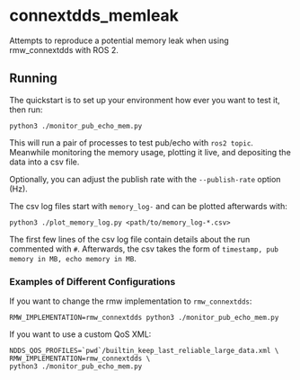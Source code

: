 # connextdds_memleak

Attempts to reproduce a potential memory leak when using rmw_connextdds with ROS 2.

## Running

The quickstart is to set up your environment how ever you want to test it, then run:

```
python3 ./monitor_pub_echo_mem.py
```

This will run a pair of processes to test pub/echo with `ros2 topic`.
Meanwhile monitoring the memory usage, plotting it live, and depositing the data into a csv file.

Optionally, you can adjust the publish rate with the `--publish-rate` option (Hz).

The csv log files start with `memory_log-` and can be plotted afterwards with:

```
python3 ./plot_memory_log.py <path/to/memory_log-*.csv>
```

The first few lines of the csv log file contain details about the run commented with `#`.
Afterwards, the csv takes the form of `timestamp, pub memory in MB, echo memory in MB`.

### Examples of Different Configurations

If you want to change the rmw implementation to `rmw_connextdds`:

```
RMW_IMPLEMENTATION=rmw_connextdds python3 ./monitor_pub_echo_mem.py
```

If you want to use a custom QoS XML:

```
NDDS_QOS_PROFILES=`pwd`/builtin_keep_last_reliable_large_data.xml \
RMW_IMPLEMENTATION=rmw_connextdds \
python3 ./monitor_pub_echo_mem.py
```
